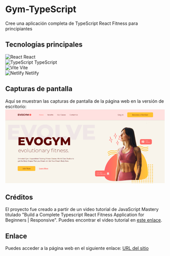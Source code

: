 # Gym-TypeScript

Cree una aplicación completa de TypeScript React Fitness para principiantes



## Tecnologías principales
![React](https://res.cloudinary.com/dzwyvvrtk/image/upload/v1686950743/Icons/React_vhnxrd.png) React  
![TypeScript](https://res.cloudinary.com/dzwyvvrtk/image/upload/v1686950743/Icons/React_vhnxrd.png) TypeScript  
![Vite](https://res.cloudinary.com/dzwyvvrtk/image/upload/v1686950743/Icons/React_vhnxrd.png) Vite  
![Netlify](https://res.cloudinary.com/dzwyvvrtk/image/upload/v1686950743/Icons/React_vhnxrd.png) Netlify  

## Capturas de pantalla
Aquí se muestran las capturas de pantalla de la página web en la versión de escritorio:
![Gym1.PNG](./src/assets/screenshots/Gym1.PNG)


## Créditos
El proyecto fue creado a partir de un video tutorial de JavaScript Mastery titulado "Build a Complete Typescript React Fitness Application for Beginners | Responsive". Puedes encontrar el video tutorial en [este enlace](https://www.youtube.com/watch?v=I2NNxr3WPDo).

## Enlace
Puedes acceder a la página web en el siguiente enlace:
[URL del sitio](https://evogym-typescript.netlify.app)

